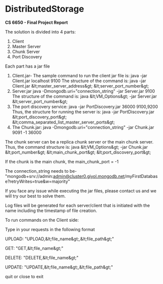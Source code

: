 # DistributedStorage
**CS 6650 - Final Project Report**

The solution is divided into 4 parts:

1. Client
2. Master Server
3. Chunk Server
4. Port Discovery

Each part has a jar file

1. Client.jar- The sample command to run the client jar file is:
java -jar Client.jar localhost 9100
The structure of the command is:
java -jar Client.jar \&lt;master\_server\_address\&gt; \&lt;server\_port\_number\&gt;
2. Server.jar
java -Dmongodb.uri=&quot;connection\_string&quot; -jar Server.jar 9100
The structure of the command is:
java \&lt;VM\_Options\&gt; -jar Server.jar \&lt;server\_port\_number\&gt;
3. The port discovery service:
java -jar PortDiscovery.jar 36000 9100,9200
 Thus, the structure for running the server is:
java -jar PortDiscovery.jar \&lt;port\_discovery\_port\&gt; \&lt;comma\_separated\_list\_master\_server\_ports\&gt;
4. The Chunk.jar:
java -Dmongodb.uri=&quot;connection\_string&quot; -jar Chunk.jar 9091 -1 36000

The chunk server can be a replica chunk server or the main chunk server.
 Thus, the command structure is:
java \&lt;VM\_Options\&gt; -jar Chunk.jar \&lt;port\_number\&gt; \&lt;main\_chunk\_port\&gt; \&lt;port\_discovery\_port\&gt;

If the chunk is the main chunk, the main\_chunk\_port = -1

The connection\_string needs to be- &quot;mongodb+srv://admin:admin@cluster0.giyol.mongodb.net/myFirstDatabase?retryWrites=true&amp;w=majority&quot;

If you face any issue while executing the jar files, please contact us and we will try our best to solve them.

Log files will be generated for each server/client that is initiated with the name including the timestamp of file creation.

To run commands on the Client side:

Type in your requests in the following format

UPLOAD: &quot;UPLOAD,\&lt;file\_name\&gt;,\&lt;file\_path\&gt;&quot;

GET: &quot;GET,\&lt;file\_name\&gt;&quot;

DELETE: &quot;DELETE,\&lt;file\_name\&gt;&quot;

UPDATE: &quot;UPDATE,\&lt;file\_name\&gt;,\&lt;file\_path\&gt;&quot;

quit or close to exit
